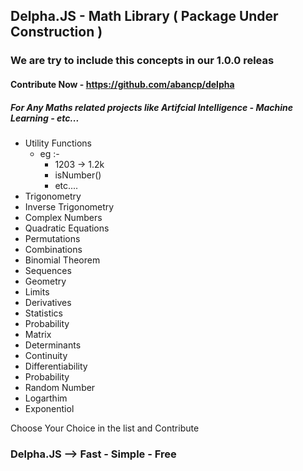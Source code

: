 ##  Delpha.JS - Math Library ( Package Under Construction )
### We are try to include this concepts in our 1.0.0 releas
#### Contribute Now - https://github.com/abancp/delpha

##### For Any Maths related projects like Artifcial Intelligence - Machine Learning - etc...

* Utility Functions 
    * eg :-
       * 1203 -> 1.2k
       * isNumber()
       * etc....
* Trigonometry
* Inverse Trigonometry
* Complex Numbers
* Quadratic Equations
* Permutations
* Combinations
* Binomial Theorem
* Sequences
* Geometry
* Limits
* Derivatives
* Statistics
* Probability
* Matrix
* Determinants
* Continuity
* Differentiability
* Probability
* Random Number
* Logarthim
* Exponentiol

Choose Your Choice in the list and Contribute

  ### Delpha.JS --> Fast - Simple - Free
